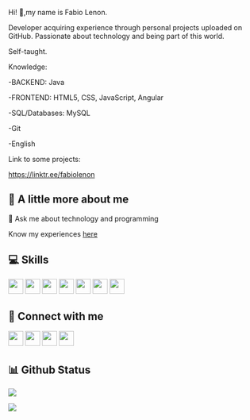 Hi! 👋,my name is Fabio Lenon.

Developer acquiring experience through personal projects uploaded on GitHub.
Passionate about technology and being part of this world.

Self-taught.

Knowledge:

-BACKEND: Java

-FRONTEND: HTML5, CSS, JavaScript, Angular

-SQL/Databases: MySQL

-Git

-English

Link to some projects:

https://linktr.ee/fabiolenon

## 💫 A little more about me
<p>💬 Ask me about technology and programming</p>
<p>Know my experiences <a href="https://www.linkedin.com/in/fabiolenon/">here</a></p>

## 💻 Skills
<p>
<img src="https://img.shields.io/badge/javascript-%23323330.svg?style=for-the-badge&logo=javascript&logoColor=%23F7DF1E" style="margin-bottom: 4px;" height="30px">
<img src="https://img.shields.io/badge/node.js-6DA55F?style=for-the-badge&logo=node.js&logoColor=white" style="margin-bottom: 4px;" height="30px">
<img src="https://img.shields.io/badge/java-%23ED8B00.svg?style=for-the-badge&logo=java&logoColor=white" style="margin-bottom: 4px;" height="30px">
<img src="https://img.shields.io/badge/angular-%23DD0031.svg?style=for-the-badge&logo=angular&logoColor=white" style="margin-bottom: 4px;" height="30px">
<img src="https://img.shields.io/badge/html5-%23E34F26.svg?style=for-the-badge&logo=html5&logoColor=white" style="margin-bottom: 4px;" height="30px">
<img src="https://img.shields.io/badge/css3-%231572B6.svg?style=for-the-badge&logo=css3&logoColor=white" style="margin-bottom: 4px;" height="30px">
<img src="https://img.shields.io/badge/git-%23F05033.svg?style=for-the-badge&logo=git&logoColor=white" style="margin-bottom: 4px;" height="30px">
</p>

## 👥 Connect with me
<p>
<a href="https://www.linkedin.com/in/fabiolenon/"><img src="https://img.shields.io/badge/linkedin-%230077B5.svg?style=for-the-badge&logo=linkedin&logoColor=white" style="margin-bottom: 4px;" height="30px" target="_blank"></a>
<a href="https://wa.me/5511988703229"><img src=https://img.shields.io/badge/WhatsApp-25D366?style=for-the-badge&logo=whatsapp&logoColor=white style="margin-bottom: 4px;" height="30px" target="_blank"></a>
<a href="https://www.instagram.com/fabiolenonfls/"><img src="https://img.shields.io/badge/Instagram-%23E4405F.svg?style=for-the-badge&logo=Instagram&logoColor=white" style="margin-bottom: 4px;" height="30px" target="_blank"></a>
<a href = "mailto:fabio.lenon.fls@gmail.com"><img src="https://img.shields.io/badge/-Gmail-%23333?style=for-the-badge&logo=gmail&logoColor=white" style="margin-bottom: 4px;" height="30px" target="_blank"></a>
</p>

## 📊 Github Status

<p><img src="https://github-readme-stats.vercel.app/api?username=fabiolenon&show_icons=true"><p>

<p><img src="https://github-readme-stats.vercel.app/api/top-langs/?username=fabiolenon&layout=compact"><p>
